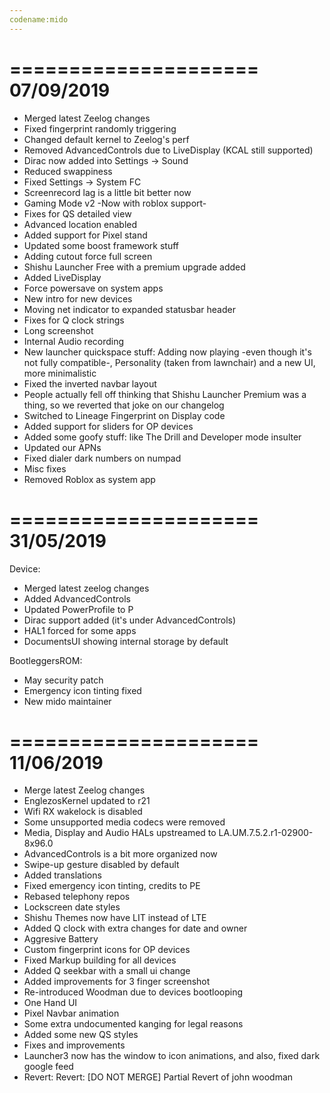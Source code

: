 ```yaml
---
codename:mido
---
```


=====================
    07/09/2019
=====================
* Merged latest Zeelog changes
* Fixed fingerprint randomly triggering
* Changed default kernel to Zeelog's perf
* Removed AdvancedControls due to LiveDisplay (KCAL still supported)
* Dirac now added into Settings -> Sound
* Reduced swappiness
* Fixed Settings -> System FC
* Screenrecord lag is a little bit better now
* Gaming Mode v2 -Now with roblox support-
* Fixes for QS detailed view
* Advanced location enabled
* Added support for Pixel stand
* Updated some boost framework stuff
* Adding cutout force full screen
* Shishu Launcher Free with a premium upgrade added
* Added LiveDisplay
* Force powersave on system apps
* New intro for new devices
* Moving net indicator to expanded statusbar header
* Fixes for Q clock strings
* Long screenshot
* Internal Audio recording
* New launcher quickspace stuff: Adding now playing -even though it's not fully compatible-, Personality (taken from lawnchair) and a new UI, more minimalistic
* Fixed the inverted navbar layout
* People actually fell off thinking that Shishu Launcher Premium was a thing, so we reverted that joke on our changelog
* Switched to Lineage Fingerprint on Display code
* Added support for sliders for OP devices
* Added some goofy stuff: like The Drill and Developer mode insulter
* Updated our APNs
* Fixed dialer dark numbers on numpad
* Misc fixes
* Removed Roblox as system app


=====================
    31/05/2019
=====================
Device:
* Merged latest zeelog changes
* Added AdvancedControls
* Updated PowerProfile to P
* Dirac support added (it's under AdvancedControls)
* HAL1 forced for some apps
* DocumentsUI showing internal storage by default

BootleggersROM:
* May security patch
* Emergency icon tinting fixed
* New mido maintainer


=====================
    11/06/2019
=====================
* Merge latest Zeelog changes
* EnglezosKernel updated to r21
* Wifi RX wakelock is disabled
* Some unsupported media codecs were removed
* Media, Display and Audio HALs upstreamed to LA.UM.7.5.2.r1-02900-8x96.0
* AdvancedControls is a bit more organized now
* Swipe-up gesture disabled by default
* Added translations
* Fixed emergency icon tinting, credits to PE
* Rebased telephony repos
* Lockscreen date styles
* Shishu Themes now have LIT instead of LTE
* Added Q clock with extra changes for date and owner
* Aggresive Battery
* Custom fingerprint icons for OP devices 
* Fixed Markup building for all devices
* Added Q seekbar with a small ui change
* Added improvements for 3 finger screenshot
* Re-introduced Woodman due to devices bootlooping
* One Hand UI
* Pixel Navbar animation
* Some extra undocumented kanging for legal reasons
* Added some new QS styles
* Fixes and improvements
* Launcher3 now has the window to icon animations, and also, fixed dark google feed
* Revert: Revert: [DO NOT MERGE] Partial Revert of john woodman
